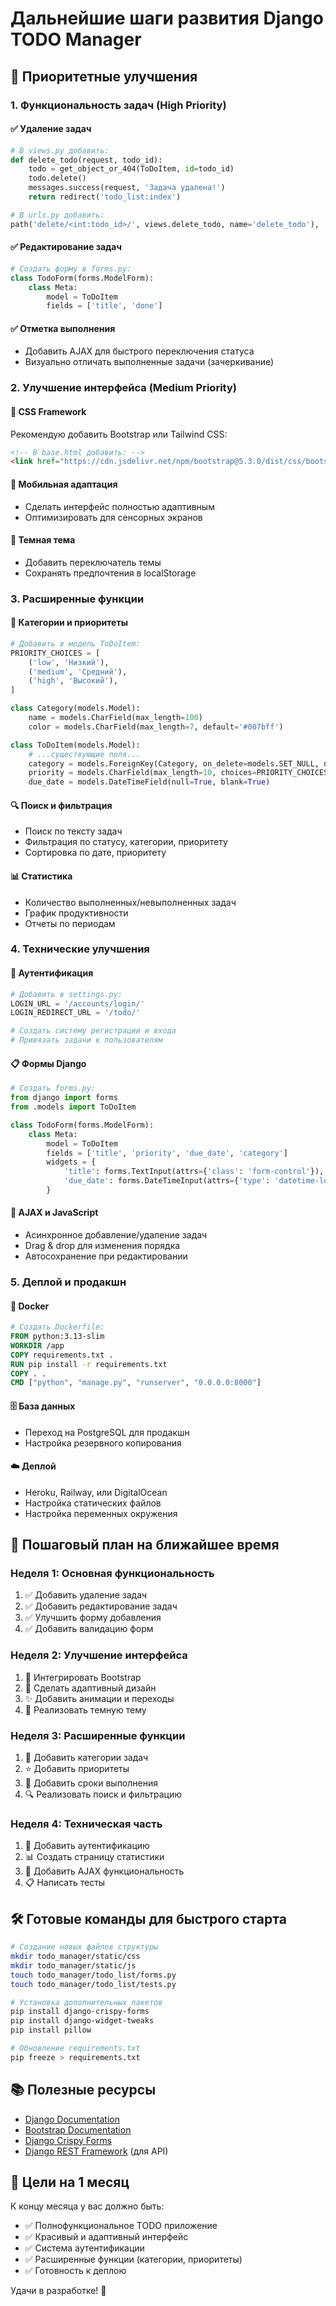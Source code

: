 # Дальнейшие шаги развития Django TODO Manager

## 🚀 Приоритетные улучшения

### 1. Функциональность задач (High Priority)

#### ✅ Удаление задач
```python
# В views.py добавить:
def delete_todo(request, todo_id):
    todo = get_object_or_404(ToDoItem, id=todo_id)
    todo.delete()
    messages.success(request, 'Задача удалена!')
    return redirect('todo_list:index')

# В urls.py добавить:
path('delete/<int:todo_id>/', views.delete_todo, name='delete_todo'),
```

#### ✅ Редактирование задач
```python
# Создать форму в forms.py:
class TodoForm(forms.ModelForm):
    class Meta:
        model = ToDoItem
        fields = ['title', 'done']
```

#### ✅ Отметка выполнения
- Добавить AJAX для быстрого переключения статуса
- Визуально отличать выполненные задачи (зачеркивание)

### 2. Улучшение интерфейса (Medium Priority)

#### 🎨 CSS Framework
Рекомендую добавить Bootstrap или Tailwind CSS:
```html
<!-- В base.html добавить: -->
<link href="https://cdn.jsdelivr.net/npm/bootstrap@5.3.0/dist/css/bootstrap.min.css" rel="stylesheet">
```

#### 📱 Мобильная адаптация
- Сделать интерфейс полностью адаптивным
- Оптимизировать для сенсорных экранов

#### 🌙 Темная тема
- Добавить переключатель темы
- Сохранять предпочтения в localStorage

### 3. Расширенные функции

#### 📅 Категории и приоритеты
```python
# Добавить в модель ToDoItem:
PRIORITY_CHOICES = [
    ('low', 'Низкий'),
    ('medium', 'Средний'),
    ('high', 'Высокий'),
]

class Category(models.Model):
    name = models.CharField(max_length=100)
    color = models.CharField(max_length=7, default='#007bff')

class ToDoItem(models.Model):
    # ...существующие поля...
    category = models.ForeignKey(Category, on_delete=models.SET_NULL, null=True, blank=True)
    priority = models.CharField(max_length=10, choices=PRIORITY_CHOICES, default='medium')
    due_date = models.DateTimeField(null=True, blank=True)
```

#### 🔍 Поиск и фильтрация
- Поиск по тексту задач
- Фильтрация по статусу, категории, приоритету
- Сортировка по дате, приоритету

#### 📊 Статистика
- Количество выполненных/невыполненных задач
- График продуктивности
- Отчеты по периодам

### 4. Технические улучшения

#### 🔐 Аутентификация
```python
# Добавить в settings.py:
LOGIN_URL = '/accounts/login/'
LOGIN_REDIRECT_URL = '/todo/'

# Создать систему регистрации и входа
# Привязать задачи к пользователям
```

#### 📋 Формы Django
```python
# Создать forms.py:
from django import forms
from .models import ToDoItem

class TodoForm(forms.ModelForm):
    class Meta:
        model = ToDoItem
        fields = ['title', 'priority', 'due_date', 'category']
        widgets = {
            'title': forms.TextInput(attrs={'class': 'form-control'}),
            'due_date': forms.DateTimeInput(attrs={'type': 'datetime-local', 'class': 'form-control'}),
        }
```

#### 🔄 AJAX и JavaScript
- Асинхронное добавление/удаление задач
- Drag & drop для изменения порядка
- Автосохранение при редактировании

### 5. Деплой и продакшн

#### 🐳 Docker
```dockerfile
# Создать Dockerfile:
FROM python:3.13-slim
WORKDIR /app
COPY requirements.txt .
RUN pip install -r requirements.txt
COPY . .
CMD ["python", "manage.py", "runserver", "0.0.0.0:8000"]
```

#### 🗄️ База данных
- Переход на PostgreSQL для продакшн
- Настройка резервного копирования

#### ☁️ Деплой
- Heroku, Railway, или DigitalOcean
- Настройка статических файлов
- Настройка переменных окружения

## 📝 Пошаговый план на ближайшее время

### Неделя 1: Основная функциональность
1. ✅ Добавить удаление задач
2. ✅ Добавить редактирование задач
3. ✅ Улучшить форму добавления
4. ✅ Добавить валидацию форм

### Неделя 2: Улучшение интерфейса
1. 🎨 Интегрировать Bootstrap
2. 📱 Сделать адаптивный дизайн
3. ✨ Добавить анимации и переходы
4. 🌙 Реализовать темную тему

### Неделя 3: Расширенные функции
1. 📅 Добавить категории задач
2. ⭐ Добавить приоритеты
3. 📅 Добавить сроки выполнения
4. 🔍 Реализовать поиск и фильтрацию

### Неделя 4: Техническая часть
1. 🔐 Добавить аутентификацию
2. 📊 Создать страницу статистики
3. 🔄 Добавить AJAX функциональность
4. 📋 Написать тесты

## 🛠️ Готовые команды для быстрого старта

```bash
# Создание новых файлов структуры
mkdir todo_manager/static/css
mkdir todo_manager/static/js
touch todo_manager/todo_list/forms.py
touch todo_manager/todo_list/tests.py

# Установка дополнительных пакетов
pip install django-crispy-forms
pip install django-widget-tweaks
pip install pillow

# Обновление requirements.txt
pip freeze > requirements.txt
```

## 📚 Полезные ресурсы

- [Django Documentation](https://docs.djangoproject.com/)
- [Bootstrap Documentation](https://getbootstrap.com/docs/)
- [Django Crispy Forms](https://django-crispy-forms.readthedocs.io/)
- [Django REST Framework](https://www.django-rest-framework.org/) (для API)

## 🎯 Цели на 1 месяц

К концу месяца у вас должно быть:
- ✅ Полнофункциональное TODO приложение
- ✅ Красивый и адаптивный интерфейс
- ✅ Система аутентификации
- ✅ Расширенные функции (категории, приоритеты)
- ✅ Готовность к деплою

Удачи в разработке! 🚀
